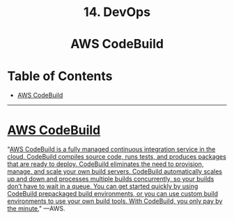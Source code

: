 <div align='center'>
  <h1> 14. DevOps </h1>
  <h1> AWS CodeBuild </h1>
</div>

# Table of Contents

- [AWS CodeBuild](#codebuild)

---

# [AWS CodeBuild](https://aws.amazon.com/codebuild/faqs/)

"[AWS CodeBuild is a fully managed continuous integration service in the cloud. CodeBuild compiles source code, runs tests, and produces packages that are ready to deploy. CodeBuild eliminates the need to provision, manage, and scale your own build servers. CodeBuild automatically scales up and down and processes multiple builds concurrently, so your builds don’t have to wait in a queue. You can get started quickly by using CodeBuild prepackaged build environments, or you can use custom build environments to use your own build tools. With CodeBuild, you only pay by the minute.](https://aws.amazon.com/codebuild/faqs/#topic-0)" —AWS.

